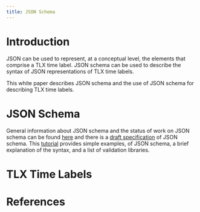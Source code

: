 ```yaml
---
title: JSON Schema
---
```


# Introduction

JSON can be used to represent, at a conceptual level, the elements that comprise a TLX time label. JSON schema can be used to describe the syntax of JSON representations of TLX time labels.

This white paper describes JSON schema and the use of JSON schema for describing TLX time labels.



# JSON Schema

General information about JSON schema and the status of work on JSON schema can be found [here][JSON Schema] and there is a [draft specification][JSON Specification] of JSON schema. This [tutorial][JSON Tutorial] provides simple examples, of JSON schema, a brief explanation of the syntax, and a list of validation libraries.









# TLX Time Labels











# References

[JSON Schema]: https://json-schema.org/
[JSON Specification]: https://tools.ietf.org/html/draft-json-schema-language-02
[JSON Tutorial]: https://www.tutorialspoint.com/json/json_schema.htm







